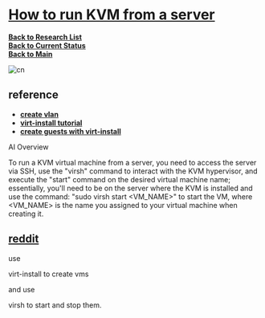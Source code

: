 # **[How to run KVM from a server](https://linuxconfig.org/how-to-use-bridged-networking-with-libvirt-and-kvm)**

**[Back to Research List](../../../../../research/research_list.md)**\
**[Back to Current Status](../../../../../development/status/weekly/current_status.md)**\
**[Back to Main](../../../../../README.md)**

![cn](https://linuxconfig.org/wp-content/uploads/2021/03/00-how_to_use_bridged_networking_with_libvirt_and_kvm.avif)

## reference

- **[create vlan](https://www.baeldung.com/linux/vlans-create)**
- **[virt-install tutorial](https://docs.redhat.com/en/documentation/red_hat_enterprise_linux/7/html/virtualization_deployment_and_administration_guide/sect-guest_virtual_machine_installation_overview-creating_guests_with_virt_install)**
- **[create guests with virt-install](https://docs.redhat.com/en/documentation/red_hat_enterprise_linux/6/html/virtualization_host_configuration_and_guest_installation_guide/sect-virtualization_host_configuration_and_guest_installation_guide-guest_installation-creating_guests_with_virt_install)**

AI Overview

To run a KVM virtual machine from a server, you need to access the server via SSH, use the "virsh" command to interact with the KVM hypervisor, and execute the "start" command on the desired virtual machine name; essentially, you'll need to be on the server where the KVM is installed and use the command: "sudo virsh start <VM_NAME>" to start the VM, where <VM_NAME> is the name you assigned to your virtual machine when creating it. 

## **[reddit](https://www.reddit.com/r/selfhosted/comments/1469dos/how_to_run_kvm_vms_inside_a_headless_linux_server/)** 

use

virt-install
to create vms

and use

virsh
to start and stop them.